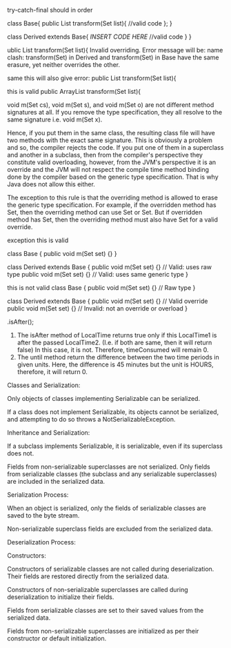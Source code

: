 

try-catch-final should in order




class Base{
  public List<CharSequence> transform(Set<CharSequence> list){
      //valid code
  };
}

class Derived extends Base{
  *INSERT CODE HERE*
      //valid code
   }
}


ublic List<String> transform(Set<String> list){
Invalid overriding. Error message will be:
name clash: transform(Set<String>) in Derived and transform(Set<CharSequence>)
    in Base have the same erasure, yet neither overrides the other.

same this will also give error: public List<Object> transform(Set<CharSequence> list){


this is valid public ArrayList<CharSequence> transform(Set<CharSequence> list){



void m(Set<CharSequence> cs), void m(Set<String> s), and void m(Set<SomeOtherClass> o) are not different method signatures at all. If you remove the type specification, they all resolve to the same signature i.e. void m(Set x).


Hence, if you put them in the same class, the resulting class file will have two methods with the exact same signature. This is obviously a problem and so, the compiler rejects the code. If you put one of them in a superclass and another in a subclass, then from the compiler's perspective they constitute valid overloading, however, from the JVM's perspective it is an override and the JVM will not respect the compile time method binding done by the compiler based on the generic type specification. That is why Java does not allow this either. 


The exception to this rule is that the overriding method is allowed to erase the generic type specification. For example, if the overridden method has Set<Integer>, then the overriding method can use Set or Set<Integer>. But if overridden method has Set, then the overriding method must also have Set for a valid override.


exception this is valid


 class Base {
    public void m(Set<Integer> set) {}
}

class Derived extends Base {
    public void m(Set set) {} // Valid: uses raw type
    public void m(Set<Integer> set) {} // Valid: uses same generic type
}


this is not valid
class Base {
    public void m(Set set) {} // Raw type
}

class Derived extends Base {
    public void m(Set set) {} // Valid override
    public void m(Set<Integer> set) {} // Invalid: not an override or overload
}




<localTime1>.isAfter(<localTime2>);
1. The isAfter method of LocalTime returns true only if this LocalTime1 is after the passed LocalTime2. (I.e. if both are same, then it will return false)
In this case, it is not. Therefore, timeConsumed will remain 0.
2. The until method return the difference between the two time periods in given units. Here, the difference is 45 minutes but the unit is HOURS, therefore, it will return 0.




Classes and Serialization:



Only objects of classes implementing Serializable can be serialized.

If a class does not implement Serializable, its objects cannot be serialized, and attempting to do so throws a NotSerializableException.

Inheritance and Serialization:


If a subclass implements Serializable, it is serializable, even if its superclass does not.

Fields from non-serializable superclasses are not serialized. Only fields from serializable classes (the subclass and any serializable superclasses) are included in the serialized data.

Serialization Process:


When an object is serialized, only the fields of serializable classes are saved to the byte stream.

Non-serializable superclass fields are excluded from the serialized data.

Deserialization Process:


Constructors:


Constructors of serializable classes are not called during deserialization. Their fields are restored directly from the serialized data.

Constructors of non-serializable superclasses are called during deserialization to initialize their fields.

Fields from serializable classes are set to their saved values from the serialized data.

Fields from non-serializable superclasses are initialized as per their constructor or default initialization.




